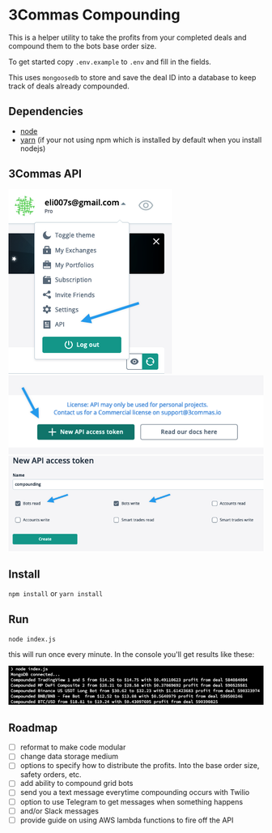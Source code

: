 # 3Commas Compounding

This is a helper utility to take the profits from your completed deals and compound them to the bots base order size.

To get started copy `.env.example` to `.env` and fill in the fields.

This uses `mongoosedb` to store and save the deal ID into a database to keep track of deals already compounded. 

## Dependencies
- [node](https://nodejs.org)
- [yarn](https://yarnpkg.com/) (if your not using npm which is installed by default when you install nodejs)

## 3Commas API
![create an API key in 3Commas](https://github.com/eli007s/3commas-compounding/blob/main/img/step1.png?raw=true)
![create an API key in 3Commas](https://github.com/eli007s/3commas-compounding/blob/main/img/step2.png?raw=true)
![create an API key in 3Commas](https://github.com/eli007s/3commas-compounding/blob/main/img/step3.png?raw=true)

## Install
`npm install` or `yarn install`

## Run
`node index.js`

this will run once every minute. In the console you'll get results like these:

![API output](https://github.com/eli007s/3commas-compounding/blob/main/img/results.png?raw=true)

## Roadmap
- [ ] reformat to make code modular
- [ ] change data storage medium
- [ ] options to specify how to distribute the profits. Into the base order size, safety orders, etc.
- [ ] add ability to compound grid bots
- [ ] send you a text message everytime compounding occurs with Twilio
- [ ] option to use Telegram to get messages when something happens
- [ ] and/or Slack messages
- [ ] provide guide on using AWS lambda functions to fire off the API
